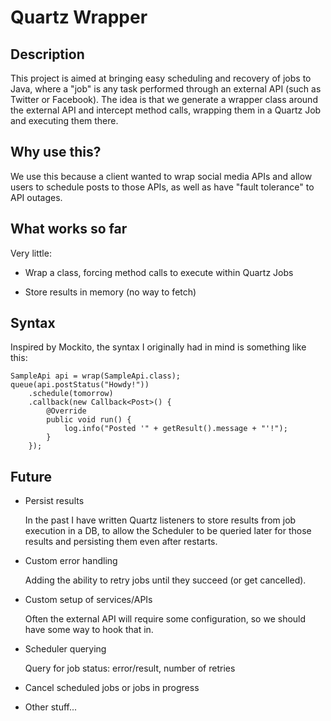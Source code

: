 Quartz Wrapper
==============

Description
-----------

This project is aimed at bringing easy scheduling and recovery of jobs to Java,
where a "job" is any task performed through an external API (such as Twitter or
Facebook). The idea is that we generate a wrapper class around the external API
and intercept method calls, wrapping them in a Quartz Job and executing them
there.

Why use this?
-------------

We use this because a client wanted to wrap social media APIs and allow users to
schedule posts to those APIs, as well as have "fault tolerance" to API outages.

What works so far
-----------------

Very little:

*	Wrap a class, forcing method calls to execute within Quartz Jobs

*	Store results in memory (no way to fetch)

Syntax
------

Inspired by Mockito, the syntax I originally had in mind is something like this:

	SampleApi api = wrap(SampleApi.class);
	queue(api.postStatus("Howdy!"))
		.schedule(tomorrow)
		.callback(new Callback<Post>() {
			@Override
			public void run() {
				log.info("Posted '" + getResult().message + "'!");
			}
		});
  
Future
------

*	Persist results

	In the past I have written Quartz listeners to store results from job
	execution in a DB, to allow the Scheduler to be queried later for those
	results and persisting them even after restarts.

*	Custom error handling

	Adding the ability to retry jobs until they succeed (or get cancelled).
	
*	Custom setup of services/APIs

	Often the external API will require some configuration, so we should have
	some way to hook that in.
	
*	Scheduler querying

	Query for job status: error/result, number of retries
	
*	Cancel scheduled jobs or jobs in progress

*	Other stuff...